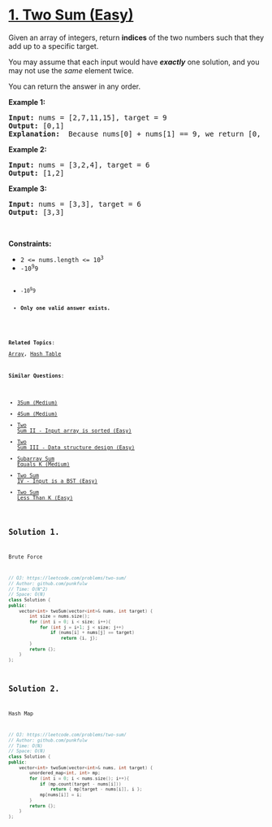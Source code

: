 # [1. Two Sum (Easy)](https://leetcode.com/problems/two-sum/)

<p>Given an array of integers, return <strong>indices</strong> of the two numbers such that they add up to a specific target.</p>

<p>You may assume that each input would have <strong><em>exactly</em></strong> one solution, and you may not use the <em>same</em> element twice.</p>

<p>You can return the answer in any order. </p>

<p><strong>Example 1:</strong></p>

<pre><strong>Input:</strong> nums = [2,7,11,15], target = 9
<strong>Output:</strong> [0,1]
<strong>Explanation: </strong> Because nums[0] + nums[1] == 9, we return [0, 1].
</pre>

<p><strong>Example 2:</strong></p>

<pre><strong>Input:</strong> nums = [3,2,4], target = 6
<strong>Output:</strong> [1,2]
</pre>


<p><strong>Example 3:</strong></p>

<pre><strong>Input:</strong> nums = [3,3], target = 6
<strong>Output:</strong> [3,3]
</pre>



<p>&nbsp;</p>
<p><strong>Constraints:</strong></p>

<ul>
  <li><code>2 &lt;= nums.length &lt;= 10<sup>3</sup></code></li>
  <li><code>-10<sup>9</sup &lt;= nums[i] &lt;= 10<sup>9</sup</code></li>
  <li><code>-10<sup>9</sup &lt;= target &lt;= 10<sup>9</sup</code></li>
  <li><b>Only one valid answer exists.</b></li>
</ul>



**Related Topics**:  
[Array](https://leetcode.com/tag/array/), [Hash Table](https://leetcode.com/tag/hash-table/)

**Similar Questions**:
* [3Sum (Medium)](https://leetcode.com/problems/3sum/)
* [4Sum (Medium)](https://leetcode.com/problems/4sum/)
* [Two Sum II - Input array is sorted (Easy)](https://leetcode.com/problems/two-sum-ii-input-array-is-sorted/)
* [Two Sum III - Data structure design (Easy)](https://leetcode.com/problems/two-sum-iii-data-structure-design/)
* [Subarray Sum Equals K (Medium)](https://leetcode.com/problems/subarray-sum-equals-k/)
* [Two Sum IV - Input is a BST (Easy)](https://leetcode.com/problems/two-sum-iv-input-is-a-bst/)
* [Two Sum Less Than K (Easy)](https://leetcode.com/problems/two-sum-less-than-k/)

## Solution 1.
Brute Force

```cpp
// OJ: https://leetcode.com/problems/two-sum/
// Author: github.com/punkfulw
// Time: O(N^2)
// Space: O(N)
class Solution {
public:
    vector<int> twoSum(vector<int>& nums, int target) {
        int size = nums.size();
        for (int i = 0; i < size; i++){
            for (int j = i+1; j < size; j++)
                if (nums[i] + nums[j] == target)
                    return {i, j};
        }
        return {};
    }
};
```

## Solution 2.
Hash Map

```cpp
// OJ: https://leetcode.com/problems/two-sum/
// Author: github.com/punkfulw
// Time: O(N)
// Space: O(N)
class Solution {
public:
    vector<int> twoSum(vector<int>& nums, int target) {
        unordered_map<int, int> mp;
        for (int i = 0; i < nums.size(); i++){
            if (mp.count(target - nums[i]))
                return { mp[target - nums[i]], i };
            mp[nums[i]] = i;
        }
        return {};
    }
};


```
